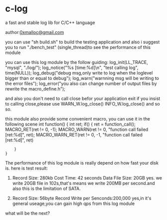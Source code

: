 c-log
=====

a fast and stable log lib for C/C++ language

author:0xmalloc@gmail.com

you can use  "sh build.sh" to build the testing application
and also i suggest you to run "./bench_test" (single_thread)to see the performance of this module

you can use this log module by the follow  guiding:
	log_init(LL_TRACE, "mysql", "./log/");
	log_notice("%s [time:%d]\n", "test calling log", time(NULL));
	log_debug("debug msg,only write to log when the loglevel bigger than or equal to debug");
	log_warn("warnning msg will be writing to the error files");
	log_error("you also can change  number of output files by rewrite the macro_define.h");

and also you don't need to call close befor your application exit
if you insist to calling close,please use WARN_W.log_close() INFO_W.log_close() and so so.

this module also provide some convenient macro, you can use it in the following scene
	int function()
	{
		int ret;
		if()
		{
			ret = function_call();
			MACRO_RET(ret != 0, -1);
			MACRO_WARN(ret != 0, "function call failed  [ret:%d]", ret);
			MACRO_WARN_RET(ret != 0, -1, "function call failed  [ret:%d]", ret)
			
		}
	}

The performance of this log module is really depend on how fast your disk is.
here is test result:
1.	Record Size: 280kb
	Cost Time: 42 seconds
	Data File Size: 20GB
	yes. we write 20GB file in 102s,that's means we write 200MB per second.and
	also this is the limitation of SATA.

2.  Record Size: 56byte
	Record Write per Senconds:200,000
	yes,in it's general useage,you can gain high qps from this log module

what will be the next?


